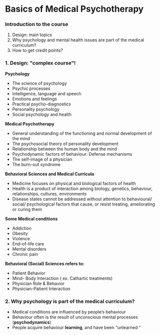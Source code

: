 # Basics of Medical Psychotherapy

### Introduction to the course 

1. Design: main topics
2. Why psychology and mental health issues are part of the medical curriculum?
3. How to get credit points? 


### 1. Design: "complex course"!

**Psychology**
- The science of psychology
- Psychic  processes
- Intelligence, language and speech
- Emotions and feelings
- Practical psycho-diagnostics 
- Personality psychology
- Social psychology and health 

**Medical Psychotherapy**
- General understanding of the functioning and normal development of the mind 
- The psychosocial theory of personality development
- Relationship between the human body and the mind
- Psychodynamic factors of behaviour: Defense mechanisms
- The self-image of a physician 
- The burn-out syndrome

**Behavioral  Sciences  and   Medical Curricula**

- Medicine  focuses  on  physical  and  biological factors of health 
- Health is a product of interaction  among  biology, genetics, behaviour,  relationships, cultures, environments
- Disease  states  cannot  be addressed  without attention   to behavioural/ social/ psychological   factors that cause,  or   resist  treating,   ameliorating or curing them

**Some Medical conditions**
- Addiction 
- Obesity 
- Violence 
- End-of-life  care
- Mental disorders 
- Chronic pain

**Behavioral (Social)  Sciences refers to:**

- Patient Behavior 
- Mind- Body  Interaction ( ex. Cathartic treatments) 
- Physician Role & Behavior
- Physician-Patient  Interaction 

### 2. Why  psychology  is part of  the medical curriculum?

- Medical  conditions are influenced by  people’s behaviour
- Behaviour  often is the result of  unconscious mental processes (**psychodynamics**) 
- People acquire behaviour **learning**, and have been “unlearned ” 

